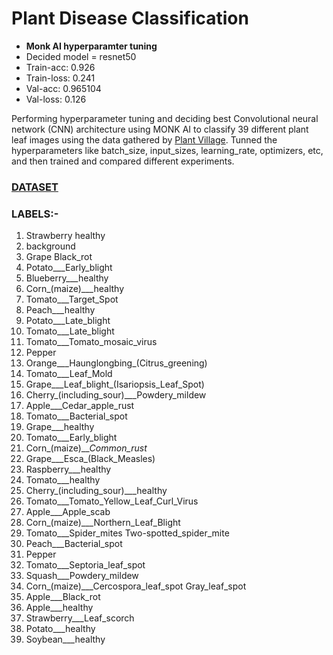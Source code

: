 # **Plant Disease Classification**

  - **Monk AI hyperparamter tuning**
  - Decided model = resnet50
  - Train-acc: 0.926
  - Train-loss: 0.241
  - Val-acc: 0.965104
  - Val-loss: 0.126



Performing hyperparameter tuning and deciding best Convolutional neural network (CNN) architecture using MONK AI to classify 39 different plant leaf images using the data gathered by [Plant Village](https://plantvillage.psu.edu/). Tunned the hyperparameters like batch_size, input_sizes, learning_rate, optimizers, etc, and then trained and compared different experiments.

### [DATASET](https://drive.google.com/file/d/1AKb5-p_cxLh9HvIXHmuBbUDYfCi0UqjW/view?usp=sharing)
### LABELS:-
1)  Strawberry healthy
2)  background
3)  Grape Black_rot
4)  Potato___Early_blight
5)  Blueberry___healthy
6)  Corn_(maize)___healthy
7)  Tomato___Target_Spot
8)  Peach___healthy
9)  Potato___Late_blight
10)  Tomato___Late_blight
11)  Tomato___Tomato_mosaic_virus
12)  Pepper
13)  Orange___Haunglongbing_(Citrus_greening)
14)  Tomato___Leaf_Mold
15)  Grape___Leaf_blight_(Isariopsis_Leaf_Spot)
16)  Cherry_(including_sour)___Powdery_mildew
17)  Apple___Cedar_apple_rust
18)  Tomato___Bacterial_spot
19)  Grape___healthy
20)  Tomato___Early_blight
21)  Corn_(maize)___Common_rust_
22)  Grape___Esca_(Black_Measles)
23)  Raspberry___healthy
24)  Tomato___healthy
25)  Cherry_(including_sour)___healthy
26)  Tomato___Tomato_Yellow_Leaf_Curl_Virus
27)  Apple___Apple_scab
28)  Corn_(maize)___Northern_Leaf_Blight
29)  Tomato___Spider_mites Two-spotted_spider_mite
30)  Peach___Bacterial_spot
31)  Pepper
32)  Tomato___Septoria_leaf_spot
33)  Squash___Powdery_mildew
34)  Corn_(maize)___Cercospora_leaf_spot Gray_leaf_spot
35)  Apple___Black_rot
36)  Apple___healthy
37)  Strawberry___Leaf_scorch
38)  Potato___healthy
39)  Soybean___healthy

